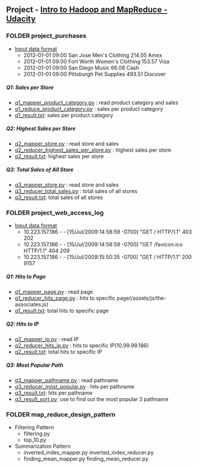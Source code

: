 ## Project - [Intro to Hadoop and MapReduce - Udacity](https://www.udacity.com/course/intro-to-hadoop-and-mapreduce--ud617)

### FOLDER project_purchases
- [Input data format](https://github.com/linxinzhe/intro_to_hadoop_and_map_reduce/blob/master/project_puchases/sample_purchases.txt)
    - 2012-01-01	09:00	San Jose	Men's Clothing	214.05	Amex
    - 2012-01-01	09:00	Fort Worth	Women's Clothing	153.57	Visa
    - 2012-01-01	09:00	San Diego	Music	66.08	Cash
    - 2012-01-01	09:00	Pittsburgh	Pet Supplies	493.51	Discover

##### Q1: Sales per Store
- [q1_mapper_product_category.py](https://github.com/linxinzhe/intro_to_hadoop_and_map_reduce/blob/master/project_puchases/q1_mapper_product_category.py) : read product category and sales 
- [q1_reduce_product_category.py](https://github.com/linxinzhe/intro_to_hadoop_and_map_reduce/blob/master/project_puchases/q1_reducer_sales_per_product_category.py) : sales per product category
- [q1_result.txt](https://github.com/linxinzhe/intro_to_hadoop_and_map_reduce/blob/master/project_puchases/q1_result.txt): sales per product category

##### Q2: Highest Sales per Store
- [q2_mapper_store.py](https://github.com/linxinzhe/intro_to_hadoop_and_map_reduce/blob/master/project_puchases/q2_mapper_store.py) : read store and sales 
- [q2_reducer_highest_sales_per_store.py](https://github.com/linxinzhe/intro_to_hadoop_and_map_reduce/blob/master/project_puchases/q2_reducer_highest_sales_per_store.py) : highest sales per store
- [q2_result.txt](https://github.com/linxinzhe/intro_to_hadoop_and_map_reduce/blob/master/project_puchases/q2_result.txt): highest sales per store

##### Q3: Total Sales of All Store
- [q3_mapper_store.py](https://github.com/linxinzhe/intro_to_hadoop_and_map_reduce/blob/master/project_puchases/q3_mapper_store.py) : read store and sales 
- [q3_reducer_total_sales.py](https://github.com/linxinzhe/intro_to_hadoop_and_map_reduce/blob/master/project_puchases/q3_reducer_total_sales.py) : total sales of all stores
- [q3_result.txt](https://github.com/linxinzhe/intro_to_hadoop_and_map_reduce/blob/master/project_puchases/q3_result.txt): total sales of all stores

### FOLDER project_web_access_log
- [Input data format](https://github.com/linxinzhe/intro_to_hadoop_and_map_reduce/blob/master/project_web_access_log/sample_access.txt)
    - 10.223.157.186 - - [15/Jul/2009:14:58:59 -0700] "GET / HTTP/1.1" 403 202
    - 10.223.157.186 - - [15/Jul/2009:14:58:59 -0700] "GET /favicon.ico HTTP/1.1" 404 209
    - 10.223.157.186 - - [15/Jul/2009:15:50:35 -0700] "GET / HTTP/1.1" 200 9157

##### Q1: Hits to Page
- [q1_mapper_page.py](https://github.com/linxinzhe/intro_to_hadoop_and_map_reduce/blob/master/project_web_access_log/q1_mapper_page.py) : read page
- [q1_reducer_hits_page.py](https://github.com/linxinzhe/intro_to_hadoop_and_map_reduce/blob/master/project_web_access_log/q1_reducer_hits_page.py) : hits to specific page(/assets/js/the-associates.js)
- [q1_result.txt](https://github.com/linxinzhe/intro_to_hadoop_and_map_reduce/blob/master/project_web_access_log/q1_result.txt): total hits to specific page

##### Q2: Hits to IP
- [q2_mapper_ip.py](https://github.com/linxinzhe/intro_to_hadoop_and_map_reduce/blob/master/project_web_access_log/q2_mapper_ip.py) : read IP
- [q2_reducer_hits_ip.py](https://github.com/linxinzhe/intro_to_hadoop_and_map_reduce/blob/master/project_web_access_log/q2_reducer_hits_ip.py) : hits to specific IP(10.99.99.186)
- [q2_result.txt](https://github.com/linxinzhe/intro_to_hadoop_and_map_reduce/blob/master/project_web_access_log/q2_result.txt): total hits to specific IP

##### Q3: Most Popular Path
- [q3_mapper_pathname.py](https://github.com/linxinzhe/intro_to_hadoop_and_map_reduce/blob/master/project_web_access_log/q3_mapper_pathname.py) : read pathname
- [q3_reducer_most_popular.py](https://github.com/linxinzhe/intro_to_hadoop_and_map_reduce/blob/master/project_web_access_log/q3_reducer_most_popular.py) : hits per pathname
- [q3_result.txt](https://github.com/linxinzhe/intro_to_hadoop_and_map_reduce/blob/master/project_web_access_log/q3_result.txt): hits per pathname
- [q3_result_sort.py](https://github.com/linxinzhe/intro_to_hadoop_and_map_reduce/blob/master/project_web_access_log/q3_result_sort.py): use to find out the most popular 3 pathname

### FOLDER map_reduce_design_pattern
- Filtering Pattern
    - filtering.py
    - top_10.py
- Summarization Pattern
    - inverted_index_mapper.py inverted_index_reducer.py
    - finding_mean_mapper.py finding_mean_reducer.py